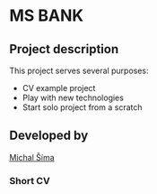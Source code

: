 <!--![logo](./img/koin_2.0.jpg)-->
# MS BANK

## Project description

This project serves several purposes:

* CV example project
* Play with new technologies
* Start solo project from a scratch

## Developed by

[Michal Šíma](https://www.linkedin.com/in/michalsima92/)

### Short CV
